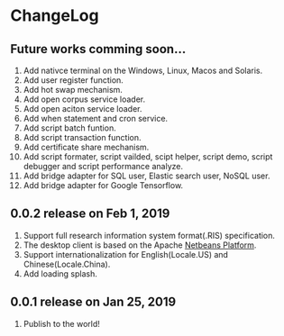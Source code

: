 # ChangeLog

## Future works comming soon...
1. Add nativce terminal on the Windows, Linux, Macos and Solaris.
2. Add user register function.
3. Add hot swap mechanism.
4. Add open corpus service loader.
5. Add open aciton service loader.
6. Add when statement and cron service.
7. Add script batch funtion.
8. Add script transaction function.
9. Add certificate share mechanism.
10. Add script formater, script vailded, scipt helper, script demo, script debugger and script performance analyze.
12. Add bridge adapter for SQL user, Elastic search user, NoSQL user.
13. Add bridge adapter for Google Tensorflow.

## 0.0.2 release on Feb 1, 2019
1. Support full research information system format(.RIS) specification.
2. The desktop client is based on the Apache [Netbeans Platform](http://netbeans.apache.org/).
3. Support internationalization for English(Locale.US) and Chinese(Locale.China).
4. Add loading splash.

## 0.0.1 release on Jan 25, 2019
1. Publish to the world!
